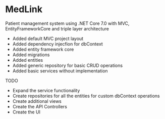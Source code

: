 # MedLink
Patient management system using .NET Core 7.0 with MVC, EntityFrameworkCore and triple layer architecture

- Added default MVC project layout
- Added dependency injecfion for dbContext
- Added entity framework core
- Added migrations
- Added entities
- Added generic repository for basic CRUD operations
- Added basic services without implementation

TODO
- Expand the service functionality
- Create repositories for all the entities for custom dbContext operations
- Create additional views
- Create the API Controllers
- Create the UI
